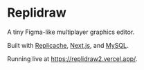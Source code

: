 # Replidraw

A tiny Figma-like multiplayer graphics editor.

Built with [Replicache](https://replicache.dev), [Next.js](https://nextjs.org/),
and [MySQL](https://mysql.com/).

Running live at https://replidraw2.vercel.app/.
